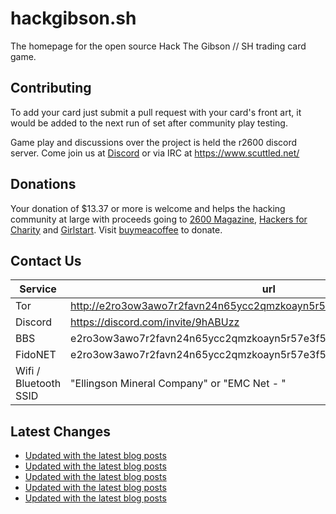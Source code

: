 # hackgibson.sh
The homepage for the open source Hack The Gibson // SH trading card game.


## Contributing

To add your card just submit a pull request with your card's front art, it would be added to the next run of set after community play testing.

Game play and discussions over the project is held the r2600 discord server. Come join us at [Discord](https://discord.com/invite/9hABUzz) or via IRC at https://www.scuttled.net/


## Donations

Your donation of $13.37 or more is welcome and helps the hacking community at large with proceeds going to [2600 Magazine](https://2600.com/), [Hackers for Charity](https://hackersforcharity.org) and [Girlstart](https://girlstart.org).  Visit [buymeacoffee](https://www.buymeacoffee.com/hackgibson.sh) to donate.


## Contact Us

Service | url
-|-
Tor | http://e2ro3ow3awo7r2favn24n65ycc2qmzkoayn5r57e3f56nvjwdcgg32ad.onion
Discord | https://discord.com/invite/9hABUzz
BBS | e2ro3ow3awo7r2favn24n65ycc2qmzkoayn5r57e3f56nvjwdcgg32ad.onion:23
FidoNET | e2ro3ow3awo7r2favn24n65ycc2qmzkoayn5r57e3f56nvjwdcgg32ad.onion:24554
Wifi / Bluetooth SSID | "Ellingson Mineral Company" or "EMC Net - <fidonet address>"

## Latest Changes
<!-- BLOG-POST-LIST:START -->
- [Updated with the latest blog posts](https://github.com/DFW2600/hackgibson.sh/commit/3e52b11799b16aec22eb287ea0cc3c37d3f2f45b)
- [Updated with the latest blog posts](https://github.com/DFW2600/hackgibson.sh/commit/a3ad08a8157a13ff4f36f9eb3ee7aee0d4223c9b)
- [Updated with the latest blog posts](https://github.com/DFW2600/hackgibson.sh/commit/b6ff0d84d1a22b34fd0faf10d6110cc2b55fee94)
- [Updated with the latest blog posts](https://github.com/DFW2600/hackgibson.sh/commit/3c4d2cc426fda1dab5f3d33d83f68937b7372203)
- [Updated with the latest blog posts](https://github.com/DFW2600/hackgibson.sh/commit/2bdec6619d631e8a95d55b532143f8b54663d4e1)
<!-- BLOG-POST-LIST:END -->
